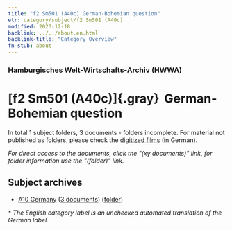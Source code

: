 ```yaml
---
title: "f2 Sm501 (A40c) German-Bohemian question"
etr: category/subject/f2 Sm501 (A40c)
modified: 2020-12-18
backlink: ../../about.en.html
backlink-title: "Category Overview"
fn-stub: about
---
```


### Hamburgisches Welt-Wirtschafts-Archiv (HWWA)
# [f2 Sm501 (A40c)]{.gray}&#8201; German-Bohemian question&#160; 





In total 1 subject folders, 3 documents - folders incomplete.
For material not published as folders, please check the [digitized films](/film/h1_sh) (in German).

_For direct access to the documents, click the "(xy documents)" link, for folder information use the "(folder)" link._

## Subject archives


- [A10 Germany](../../../geo/about.en.html#A10) (<a href="https://dfg-viewer.de/show/?tx_dlf[id]=https://pm20.zbw.eu/mets/sh/1261xx/126128/1443xx/144314/public.mets.en.xml" target="_blank">3 documents</a>) ([folder](http://purl.org/pressemappe20/folder/sh/126128,144314))


_* The English category label is an unchecked automated translation of the German label._

